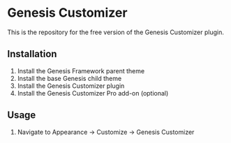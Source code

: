 # Genesis Customizer

This is the repository for the free version of the Genesis Customizer plugin.

## Installation

1. Install the Genesis Framework parent theme
2. Install the base Genesis child theme
3. Install the Genesis Customizer plugin
4. Install the Genesis Customizer Pro add-on (optional)

## Usage

1. Navigate to Appearance → Customize → Genesis Customizer
